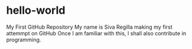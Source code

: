 # hello-world
My First GitHub Repository
My name is Siva Regilla making my first attemmpt on GitHub
Once I am familiar with this, I shall also contribute in programming.
